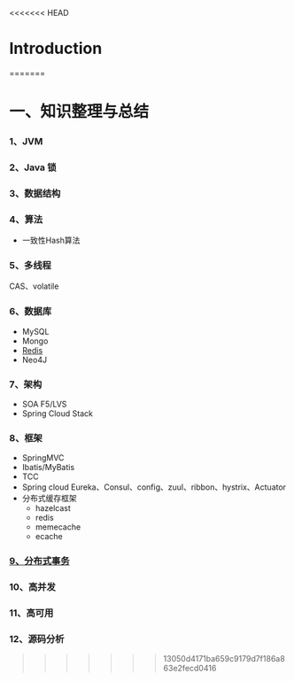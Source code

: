 <<<<<<< HEAD
# Introduction
=======
# 一、知识整理与总结

### 1、JVM

### 2、Java 锁

### 3、数据结构

### 4、算法

* 一致性Hash算法

### 5、多线程

CAS、volatile

### 6、数据库

* MySQL
* Mongo
* [Redis](/Users/apple/Documents/知识整理/5.3、Redis.md)
* Neo4J

### 7、架构

* SOA  F5/LVS
* Spring Cloud Stack

### 8、框架

* SpringMVC
* Ibatis/MyBatis
* TCC
* Spring cloud Eureka、Consul、config、zuul、ribbon、hystrix、Actuator
* 分布式缓存框架
  * hazelcast
  * redis
  * memecache
  * ecache

### [9、分布式事务](/Users/apple/Documents/知识整理/9、分布式事务.md)

### 10、高并发

### 11、高可用

### 12、源码分析



>>>>>>> 13050d4171ba659c9179d7f186a863e2fecd0416
